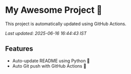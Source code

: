 # My Awesome Project 🚀

This project is automatically updated using GitHub Actions.

_Last updated: 2025-06-16 16:44:43 IST_

## Features
- Auto-update README using Python 🐍
- Auto Git push with GitHub Actions 🤖

